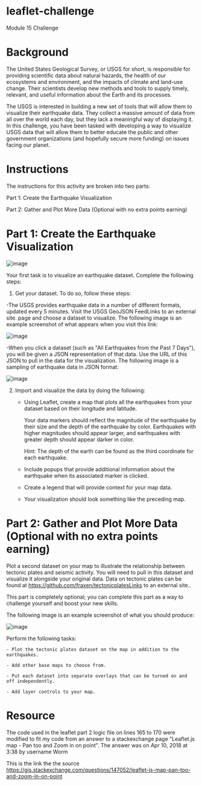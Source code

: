 # leaflet-challenge
Module 15 Challenge

# Background
The United States Geological Survey, or USGS for short, is responsible for providing scientific data about natural hazards, the health of our ecosystems and environment, and the impacts of climate and land-use change. Their scientists develop new methods and tools to supply timely, relevant, and useful information about the Earth and its processes.

The USGS is interested in building a new set of tools that will allow them to visualize their earthquake data. 
They collect a massive amount of data from all over the world each day, but they lack a meaningful way of displaying it. 
In this challenge, you have been tasked with developing a way to visualize USGS data that will allow them to better educate the public and other government organizations (and hopefully secure more funding) on issues facing our planet.

# Instructions
The instructions for this activity are broken into two parts:

Part 1: Create the Earthquake Visualization

Part 2: Gather and Plot More Data (Optional with no extra points earning)

# Part 1: Create the Earthquake Visualization
![image](https://user-images.githubusercontent.com/117872216/231568595-3a464585-6dc1-442b-8fbb-bb1f67040f90.png)

Your first task is to visualize an earthquake dataset. Complete the following steps:

1. Get your dataset. To do so, follow these steps:

-The USGS provides earthquake data in a number of different formats, updated every 5 minutes.
 Visit the USGS GeoJSON FeedLinks to an external site. page and choose a dataset to visualize. 
 The following image is an example screenshot of what appears when you visit this link:

![image](https://user-images.githubusercontent.com/117872216/231568638-065323fa-87ef-4d5b-99ee-12224866e4d8.png)

-When you click a dataset (such as "All Earthquakes from the Past 7 Days"), you will be given a JSON representation of that data. 
 Use the URL of this JSON to pull in the data for the visualization. The following image is a sampling of earthquake data in JSON format:

![image](https://user-images.githubusercontent.com/117872216/231568672-cb8daee1-f1da-4af2-9555-8addcac1232f.png)

2. Import and visualize the data by doing the following:

    - Using Leaflet, create a map that plots all the earthquakes from your dataset based on their longitude and latitude.

        Your data markers should reflect the magnitude of the earthquake by their size and the depth of the earthquake by color. Earthquakes with higher magnitudes should appear larger, and earthquakes with greater depth should appear darker in color.

        Hint: The depth of the earth can be found as the third coordinate for each earthquake.

    - Include popups that provide additional information about the earthquake when its associated marker is clicked.

    - Create a legend that will provide context for your map data.

    - Your visualization should look something like the preceding map.

# Part 2: Gather and Plot More Data (Optional with no extra points earning)
Plot a second dataset on your map to illustrate the relationship between tectonic plates and seismic activity.
You will need to pull in this dataset and visualize it alongside your original data. 
Data on tectonic plates can be found at https://github.com/fraxen/tectonicplatesLinks to an external site..

This part is completely optional; you can complete this part as a way to challenge yourself and boost your new skills.

The following image is an example screenshot of what you should produce:

![image](https://user-images.githubusercontent.com/117872216/231568714-3fbf0d92-f7c8-417d-8d1a-8a846510551e.png)

Perform the following tasks:

    - Plot the tectonic plates dataset on the map in addition to the earthquakes.

    - Add other base maps to choose from.

    - Put each dataset into separate overlays that can be turned on and off independently.

    - Add layer controls to your map.

# Resource
The code used in the leaflet part 2 logic file on lines 165 to 170 were modified to fit my code from an answer to a stackexchange page "Leaflet.js map - Pan too and Zoom in on point". The answer was on Apr 10, 2018 at 3:38 by username Worm

This is the link the the source
https://gis.stackexchange.com/questions/147052/leaflet-js-map-pan-too-and-zoom-in-on-point
